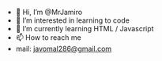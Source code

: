 - 👋 Hi, I’m @MrJamiro
- 👀 I’m interested in learning to code
- 🌱 I’m currently learning HTML / Javascript
- 📫 How to reach me
- mail: javomal286@gmail.com

<!---
MrJamiro/MrJamiro is a ✨ special ✨ repository because its `README.md` (this file) appears on your GitHub profile.
You can click the Preview link to take a look at your changes.
--->
